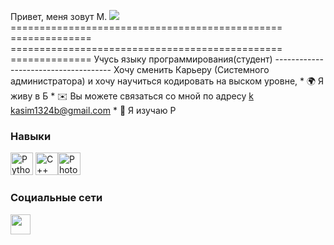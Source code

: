 Привет, меня зовут М. ![](https://user-images.githubusercontent.com/18350557/176309783-0785949b-9127-417c-8b55-ab5a4333674e.gif) =============================================== ============== =============================================== ============== Учусь языку программирования(студент) ------------------------------------- Хочу сменить Карьеру (Системного администратора) и хочу научиться кодировать на выском уровне, * 🌍 Я живу в Б * ✉️ Вы можете связаться со мной по адресу [k](mailto:k) [kasim1324b@gmail.com](mailto:kasim1324b@gmail.com) * 🧠 Я изучаю P

### Навыки


<p align="left">
<a href="https://www.python.org/" target="_blank" rel="noreferrer"><img src="https://raw.githubusercontent.com/danielcranney/readme-generator/main/public/icons/skills/python-colored.svg" width="36" height="36" alt="Python" /></a> <a href="https://docs.microsoft.com/en-us/cpp/?view=msvc-170" target="_blank" rel="noreferrer"><img src="https://raw.githubusercontent.com/danielcranney/readme-generator/main/public/icons/skills/cplusplus-colored.svg" width="36" height="36" alt="C++" /></a><a href="https://www.adobe.com/uk/products/photoshop.html" target="_blank" rel="noreferrer"><img src="https://raw.githubusercontent.com/danielcranney/readme-generator/main/public/icons/skills/photoshop-colored.svg" width="36" height="36" alt="Photoshop" /></a>
</p>


### Социальные сети

<p align="left"> <a href="https://www.github.com/Max" target="_blank" rel="noreferrer"> <picture> <source media="(prefers-color-scheme: dark)" srcset="https://raw.githubusercontent.com/danielcranney/readme-generator/main/public/icons/socials/github-dark.svg" /> <source media="(prefers-color-scheme: light)" srcset="https://raw.githubusercontent.com/danielcranney/readme-generator/main/public/icons/socials/github.svg" /> <img src="https://raw.githubusercontent.com/danielcranney/readme-generator/main/public/icons/socials/github.svg" width="32" height="32" /> </picture> </a></p>
